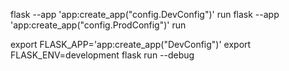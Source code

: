 flask --app 'app:create_app("config.DevConfig")' run
flask --app 'app:create_app("config.ProdConfig")' run

export FLASK_APP='app:create_app("DevConfig")'
export FLASK_ENV=development
flask run --debug